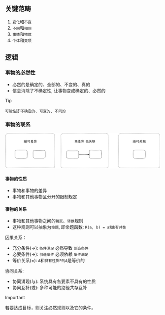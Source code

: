 ## 关键范畴

1. `变化`和`不变`
2. `不同`和`相同`
3. `事情`和`物体`
4. `个体`和`变项`

## 逻辑

### 事物的必然性

- 必然的是确定的、全部的、不变的、真的
- 信息消除了不确定性, 让事物变成确定的、必然的

> [!TIP]
> `可能性`即`不确定的`、`可变的`、`不同的`

### 事物的联系

<img src="../images/contact.png" width="900">

#### 事物的性质

- 事物和事物的差异
- 事物和其他事物区分开的限制规定

#### 事物的关系

- 事物和其他事物之间的`跳跃`、`转换`规则 
- 这种规则可以抽象为`命题`, 即命题函数: `R(a, b) = a和b有共性`

因果关系：
- 充分条件(->): `条件满足` 必然导致 `创造条件`
- 必要条件(->): `创造条件` 必须依赖 `条件满足`
- 等价关系(=): `A`和`具有性质P的A`是等价的

协同关系:
- 协同涌现(与): 系统具有各要素不具有的性质
- 协同互补(或): 多种可能的路径共存互补

> [!IMPORTANT]
> 若要达成目标，则关注必然规则以及它的条件。
